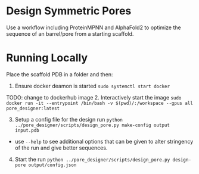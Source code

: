 # Design Symmetric Pores
Use a workflow including ProteinMPNN and AlphaFold2 to optimize the sequence of an barrel/pore from a starting scaffold.

# Running Locally
Place the scaffold PDB in a folder and then:

1. Ensure docker deamon is started `sudo systemctl start docker`

TODO: change to dockerhub image
2. Interactively start the image `sudo docker run -it --entrypoint /bin/bash -v $(pwd)/:/workspace --gpus all pore_designer:latest`

3. Setup a config file for the design run `python ../pore_designer/scripts/design_pore.py make-config output input.pdb`
- use `--help` to see additional options that can be given to alter stringency of the run and give better sequences.

4. Start the run `python ../pore_designer/scripts/design_pore.py design-pore output/config.json`

